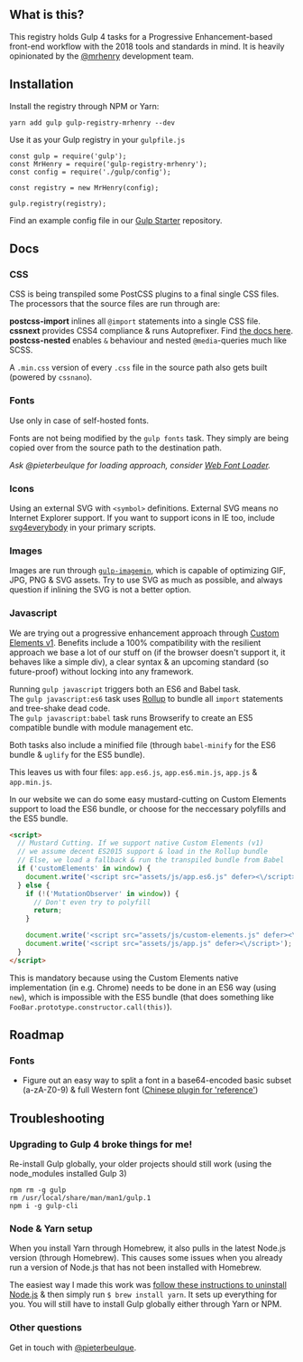 ## What is this?

This registry holds Gulp 4 tasks for a Progressive Enhancement-based front-end workflow with the 2018 tools and standards in mind. It is heavily opinionated by the [@mrhenry](https://mrhenry.be) development team.

## Installation

Install the registry through NPM or Yarn:

```yarn add gulp gulp-registry-mrhenry --dev```

Use it as your Gulp registry in your `gulpfile.js`

```
const gulp = require('gulp');
const MrHenry = require('gulp-registry-mrhenry');
const config = require('./gulp/config');

const registry = new MrHenry(config);

gulp.registry(registry);
```

Find an example config file in our [Gulp Starter](https://github.com/mrhenry/gulp-starter/blob/master/template/gulp/config.js) repository.

## Docs

### CSS

CSS is being transpiled some PostCSS plugins to a final single CSS files. The processors that the source files are run through are:

**postcss-import** inlines all `@import` statements into a single CSS file.  
**cssnext** provides CSS4 compliance & runs Autoprefixer. Find [the docs here](http://cssnext.io/features/).  
**postcss-nested** enables `&` behaviour and nested `@media`-queries much like SCSS.  

A `.min.css` version of every `.css` file in the source path also gets built (powered by `cssnano`).

### Fonts

Use only in case of self-hosted fonts.

Fonts are not being modified by the `gulp fonts` task. They simply are being copied over from the source path to the destination path.

*Ask @pieterbeulque for loading approach, consider [Web Font Loader](https://github.com/typekit/webfontloader).*

### Icons

Using an external SVG with `<symbol>` definitions. External SVG means no Internet Explorer support. If you want to support icons in IE too, include [svg4everybody](https://jonathantneal.github.io/svg4everybody/) in your primary scripts.

### Images

Images are run through [`gulp-imagemin`](https://www.npmjs.com/package/gulp-imagemin), which is capable of optimizing GIF, JPG, PNG & SVG assets. Try to use SVG as much as possible, and always question if inlining the SVG is not a better option.

### Javascript

We are trying out a progressive enhancement approach through [Custom Elements v1](https://developers.google.com/web/fundamentals/getting-started/primers/customelements). Benefits include a 100% compatibility with the resilient approach we base a lot of our stuff on (if the browser doesn't support it, it behaves like a simple div), a clear syntax & an upcoming standard (so future-proof) without locking into any framework.

Running `gulp javascript` triggers both an ES6 and Babel task.  
The `gulp javascript:es6` task uses [Rollup](https://github.com/rollup/rollup) to bundle all `import` statements and tree-shake dead code.  
The `gulp javascript:babel` task runs Browserify to create an ES5 compatible bundle with module management etc.

Both tasks also include a minified file (through `babel-minify` for the ES6 bundle & `uglify` for the ES5 bundle).

This leaves us with four files: `app.es6.js`, `app.es6.min.js`, `app.js` & `app.min.js`.

In our website we can do some easy mustard-cutting on Custom Elements support to load the ES6 bundle, or choose for the neccessary polyfills and the ES5 bundle.  

```html
<script>
  // Mustard Cutting. If we support native Custom Elements (v1)
  // we assume decent ES2015 support & load in the Rollup bundle
  // Else, we load a fallback & run the transpiled bundle from Babel
  if ('customElements' in window) {
    document.write('<script src="assets/js/app.es6.js" defer><\/script>');
  } else {
    if (!('MutationObserver' in window)) {
      // Don't even try to polyfill
      return;
    }

    document.write('<script src="assets/js/custom-elements.js" defer><\/script>');
    document.write('<script src="assets/js/app.js" defer><\/script>');
  }
</script>
```

This is mandatory because using the Custom Elements native implementation (in e.g. Chrome) needs to be done in an ES6 way (using `new`), which is impossible with the ES5 bundle (that does something like `FooBar.prototype.constructor.call(this)`).

## Roadmap

### Fonts

- Figure out an easy way to split a font in a base64-encoded basic subset (a-zA-Z0-9) & full Western font ([Chinese plugin for 'reference'](https://github.com/aui/gulp-font-spider))

## Troubleshooting

### Upgrading to Gulp 4 broke things for me!

Re-install Gulp globally, your older projects should still work (using the node_modules installed Gulp 3)

```
npm rm -g gulp
rm /usr/local/share/man/man1/gulp.1
npm i -g gulp-cli
```

### Node & Yarn setup

When you install Yarn through Homebrew, it also pulls in the latest Node.js version (through Homebrew). This causes some issues when you already run a version of Node.js that has not been installed with Homebrew.

The easiest way I made this work was [follow these instructions to uninstall Node.js](http://stackoverflow.com/questions/11177954/how-do-i-completely-uninstall-node-js-and-reinstall-from-beginning-mac-os-x/11178106#11178106) & then simply run `$ brew install yarn`. It sets up everything for you. You will still have to install Gulp globally either through Yarn or NPM.

### Other questions

Get in touch with [@pieterbeulque](https://github.com/pieterbeulque).